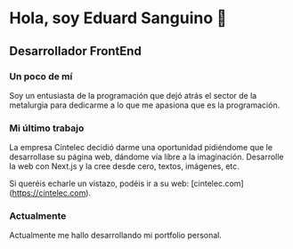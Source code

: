 # Hola, soy Eduard Sanguino 👋
## Desarrollador FrontEnd

### Un poco de mí
Soy un entusiasta de la programación que dejó atrás el sector de la metalurgia para dedicarme a lo que me apasiona que es la programación.

### Mi último trabajo
La empresa Cintelec decidió darme una oportunidad pidiéndome que le desarrollase su página web, dándome vía libre a la imaginación.
Desarrolle la web con Next.js y la cree desde cero, textos, imágenes, etc.

Si queréis echarle un vistazo, podéis ir a su web: [cintelec.com] (https://cintelec.com).

### Actualmente
Actualmente me hallo desarrollando mi portfolio personal.


<!--
**SanguinoCastro/SanguinoCastro** is a ✨ _special_ ✨ repository because its `README.md` (this file) appears on your GitHub profile.

Here are some ideas to get you started:

- 🔭 I’m currently working on ...
- 🌱 I’m currently learning ...
- 👯 I’m looking to collaborate on ...
- 🤔 I’m looking for help with ...
- 💬 Ask me about ...
- 📫 How to reach me: ...
- 😄 Pronouns: ...
- ⚡ Fun fact: ...
-->
